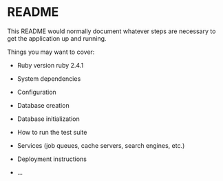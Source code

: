 # README

This README would normally document whatever steps are necessary to get the
application up and running.

Things you may want to cover:

* Ruby version
    ruby 2.4.1
* System dependencies

* Configuration

* Database creation

* Database initialization

* How to run the test suite

* Services (job queues, cache servers, search engines, etc.)

* Deployment instructions

* ...
